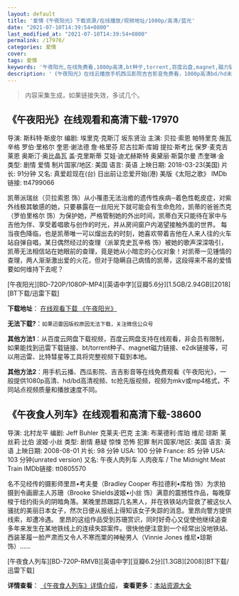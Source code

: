```yaml
---
layout: default
title: '爱情《午夜阳光》下载资源/在线播放/视频地址/1080p/高清/蓝光'
date: "2021-07-10T14:39:54+0800"
last_modified_at: "2021-07-10T14:39:54+0800"
permalink: /17970/
categories: 爱情
cover:
tags: 爱情
keywords: '午夜阳光,在线免费看,1080p高清,bt种子,torrent,百度云盘,magnet,磁力链,迅雷下载资源'
description: '《午夜阳光》在线云播放手机西瓜影院吉吉影音免费看，1080p高清bd/hd未删减完整版和tc抢先枪版，mkv/mp4格式，附带bt/torrent种子、magnet/磁力链、百度云盘、网盘资源迅雷下载链接'
---
```


>内容采集生成，如果链接失效，多试几个。


## 《午夜阳光》在线观看和高清下载-17970

导演: 斯科特·斯皮尔 编剧: 埃里克·克斯汀 坂东贤治 主演: 贝拉·索恩 帕特里克·施瓦辛格 罗伯·里格尔 奎恩·谢法德 詹·格里芬 尼古拉斯·库姆 提拉·斯考比 保罗·麦克吉莱恩 奥斯汀·奥比晶瓦 盖·克里斯蒂 艾娃·迪尤赫斯特 奥黛丽·斯莫尔曼 杰奎琳·金 类型: 剧情 爱情 制片国家/地区: 美国 语言: 英语 上映日期: 2018-03-23(美国) 片长: 91分钟 又名: 真爱趁现在(台) 日出前让恋爱开始(港) 美版《太阳之歌》 IMDb链接: tt4799066

凯蒂派瑞丝（贝拉索恩 饰）从小罹患无法治癒的遗传性疾病─着色性乾皮症，对紫外线极其敏感的她，只要暴露在一丝阳光下就可能会有生命危险，凯蒂的爸爸杰克（罗伯里格尔 饰）为保护她，严格管制她的外出时间，凯蒂白天只能待在家中与吉他为伴、享受着唱歌与创作的时光，并从房间窗户内渴望接触外面的世界。 每当夜色降临，也是凯蒂唯一可以熘出去的时刻，她喜欢带着吉他在人来人往的火车站自弹自唱，某日偶然经过的查理（派翠克史瓦辛格 饰）被她的歌声深深吸引，凯蒂无法相信站在她眼前的查理，竟是她从小暗恋的心仪对象！对凯蒂一见锺情的查理，两人渐渐激出爱的火花，但对于隐瞒自己病情的凯蒂，这段得来不易的爱情要如何维持下去呢？


[午夜阳光][BD-720P/1080P-MP4][英语中字][豆瓣5.6分][1.5GB/2.94GB][2018][BT下载/迅雷下载]

**下载地址**： [在线观看下载 《午夜阳光》](https://www.btdx8.com/torrent/wyyg_2018.html) 


**无法下载?**：`如果迅雷因版权原因无法下载，关注微信公众号 `

**其他方法1**：从百度云网盘下载视频，百度云网盘支持在线观看，非会员有限制，如果能找到迅雷下载链接、bt/torrent种子、magnet磁力链接、e2dk链接等，可以用迅雷、比特彗星等工具将完整视频下载到本地。

**其他方法2**：用手机云播、西瓜影院、吉吉影音等在线免费观看《午夜阳光》，一般提供1080p高清、hd/bd高清视频、tc抢先版视频，视频为mkv或mp4格式，不同站点视频质量和播放速度不同。


## 《午夜食人列车》在线观看和高清下载-38600

导演: 北村龙平 编剧: Jeff Buhler 克莱夫·巴克 主演: 布莱德利·库珀 维尼·琼斯 莱丝莉·比伯 波姬·小丝 类型: 剧情 悬疑 惊悚 恐怖 犯罪 制片国家/地区: 美国 语言: 英语 上映日期: 2008-08-01 片长: 98 分钟 USA: 100 分钟 France: 85 分钟 USA: 103 分钟(unrated version) 又名: 午夜人肉列车 人肉夜车 / The Midnight Meat Train IMDb链接: tt0805570

名不见经传的摄影师里昂•考夫曼（Bradley Cooper 布拉德利•库柏 饰）为求拍摄到令画廊主人苏珊（Brooke Shields波姬•小丝 饰）满意的震撼性作品，每晚穿梭于纽约街头的阴暗角落。某晚里昂跟踪几名黑人，并在铁铁站内营救了被这伙人骚扰的美丽日本女子，然次日便从报纸上得知该女子失踪的消息。里昂向警方提供线索，却遭冷遇。 里昂的这组作品受到苏珊赏识，同时好奇心又促使他继续追查多年来发生在某地铁线上的连续失踪案件。很快他便注意到一个经常出没地铁站、西装革履一脸严肃而又令人不寒而栗的神秘男人（Vinnie Jones 维尼•琼斯 饰）……


[午夜食人列车][BD-720P-RMVB][英语中字][豆瓣6.2分][1.3GB][2008][BT下载/迅雷下载]

**详情查看**： [《午夜食人列车》详情介绍](/movie/38600/)， **查看更多**：[本站资源大全](/movie/t/all/)

